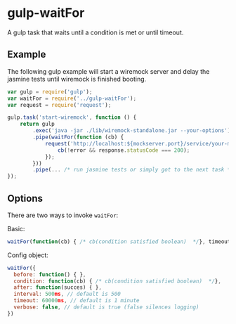 gulp-waitFor
=========

A gulp task that waits until a condition is met or until timeout.

## Example

The following gulp example will start a wiremock server and delay the jasmine tests until wiremock is finished booting.

```javascript
var gulp = require('gulp');
var waitFor = require('../gulp-waitFor');
var request = require('request');

gulp.task('start-wiremock', function () {
    return gulp
        .exec('java -jar ./lib/wiremock-standalone.jar --your-options')
        .pipe(waitFor(function (cb) {
            request('http://localhost:${mockserver.port}/service/your-mock-service', function (error, response) {
                cb(!error && response.statusCode === 200);
            });
        }))
        .pipe(... /* run jasmine tests or simply got to the next task */);
});
```

## Options

There are two ways to invoke `waitFor`:

Basic: 

```javascript
waitFor(function(cb) { /* cb(condition satisfied boolean)  */}, timeoutMs, intervalMs)
```

Config object:

```javascript
waitFor({
  before: function() { },
  condition: function(cb) { /* cb(condition satisfied boolean)  */},
  after: function(succes) { },
  interval: 500ms, // default is 500
  timeout: 60000ms, // default is 1 minute
  verbose: false, // default is true (false silences logging)
})
```
